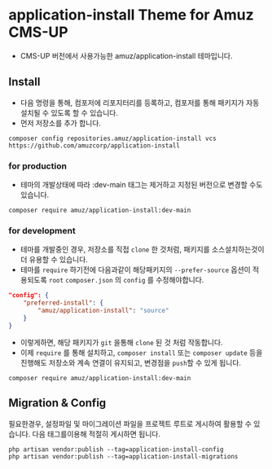 # application-install Theme for Amuz CMS-UP

- CMS-UP 버전에서 사용가능한 amuz/application-install 테마입니다.

## Install
- 다음 명령을 통해, 컴포저에 리포지터리를 등록하고, 컴포저를 통해 패키지가 자동설치될 수 있도록 할 수 있습니다.
- 먼저 저장소를 추가 합니다.

```shell
composer config repositories.amuz/application-install vcs https://github.com/amuzcorp/application-install
```

### for production

- 테마의 개발상태에 따라 :dev-main 태그는 제거하고 지정된 버전으로 변경할 수도 있습니다.
```shell
composer require amuz/application-install:dev-main
```

### for development

- 테마를 개발중인 경우, 저장소를 직접 `clone` 한 것처럼, 패키지를 소스설치하는것이 더 유용할 수 있습니다.
- 테마를 `require` 하기전에 다음과같이 해당패키지의 `--prefer-source` 옵션이 적용되도록 `root` `composer.json` 의 `config` 를 수정해야합니다.

```json
"config": {
    "preferred-install": {
        "amuz/application-install": "source"
    }
}
```

- 이렇게하면, 해당 패키지가 `git` 을통해 `clone` 된 것 처럼 작동합니다.
- 이제 `require` 를 통해 설치하고, `composer install` 또는 `composer update` 등을 진행해도 저장소와 계속 연결이 유지되고, 변경점을 `push`할 수 있게 됩니다.

```shell
composer require amuz/application-install:dev-main
```

## Migration & Config

필요한경우, 설정파일 및 마이그레이션 파일을 프로젝트 루트로 게시하여 활용할 수 있습니다. 다음 태그를이용해 적절히 게시하면 됩니다.

```shell
php artisan vendor:publish --tag=application-install-config
php artisan vendor:publish --tag=application-install-migrations
```
